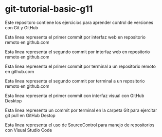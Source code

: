 # git-tutorial-basic-g11
Este repositoro contiene los ejercicios para aprender control de versiones con Git y GitHub

Esta linea representa el primer commit por interfaz web en repositorio remoto en github.com

Esta linea representa el segundo commit por interfaz web en repositorio remoto en github.com

Esta linea representa el primer commit por terminal a un repositorio remoto en github.com

Esta linea representa el segundo commit por terminal a un repositorio remoto en github.com

Esta linea representa el primer commit con interfaz visual con GitHub Desktop

Esta linea representa un commit por terminal en la carpeta Git para ejercitar git pull en GitHub Destop

Esta linea representa el uso de SourceControl para manejo de repositorios con Visual Studio Code